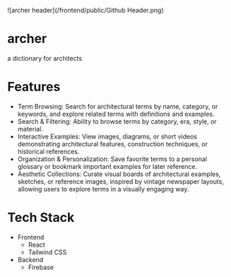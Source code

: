![archer header](/frontend/public/Github Header.png)
# archer
a dictionary for architects

# Features
- Term Browsing: Search for architectural terms by name, category, or keywords, and explore related terms with definitions and examples.
- Search & Filtering: Ability to browse terms by category, era, style, or material.
- Interactive Examples: View images, diagrams, or short videos demonstrating architectural features, construction techniques, or historical references.
- Organization & Personalization: Save favorite terms to a personal glossary or bookmark important examples for later reference.
- Aesthetic Collections: Curate visual boards of architectural examples, sketches, or reference images, inspired by vintage newspaper layouts, allowing users to explore terms in a visually engaging way.

# Tech Stack
- Frontend
  - React
  - Tailwind CSS
- Backend
  - Firebase
